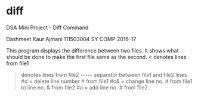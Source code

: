# diff
DSA Mini Project - Diff Command

Dashmeet Kaur Ajmani
111503004
SY COMP 2016-17

This program displays the difference between two files. It shows what should be done to make the first file same as the second.
< denotes lines from file1
> denotes lines from file2
----- separator between file1 and file2 lines
#d = delete line number # from file1
#c& = change line no. # from file1 to line no. & from file2
#a = add line no. # from file2
